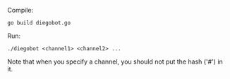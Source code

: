 Compile:

```
go build diegobot.go
```

Run:
```
./diegobot <channel1> <channel2> ...
```

Note that when you specify a channel, you should not put the hash ('#') in it.
